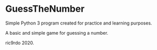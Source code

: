 # GuessTheNumber

Simple Python 3 program created for practice and learning purposes. 

A basic and simple game for guessing a number.

ric9rdo 2020.

